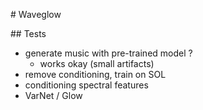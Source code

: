 # Waveglow

## Tests
- generate music with pre-trained model ?
    - works okay (small artifacts)
- remove conditioning, train on SOL
- conditioning spectral features
- VarNet / Glow